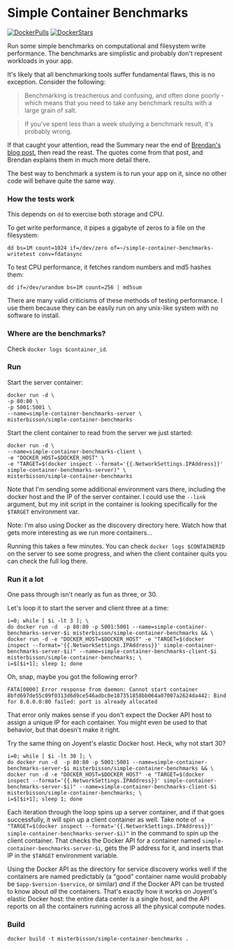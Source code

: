 # Simple Container Benchmarks

[![DockerPulls](https://img.shields.io/docker/pulls/misterbisson/simple-container-benchmarks.svg)](https://registry.hub.docker.com/u/misterbisson/simple-container-benchmarks/)
[![DockerStars](https://img.shields.io/docker/stars/misterbisson/simple-container-benchmarks.svg)](https://registry.hub.docker.com/u/misterbisson/simple-container-benchmarks/)

Run some simple benchmarks on computational and filesystem write performance. The benchmarks are simplistic and probably don't represent workloads in your app.

It's likely that all benchmarking tools suffer fundamental flaws, this is no exception. Consider the following:

> Benchmarking is treacherous and confusing, and often done poorly - which means that you need to take any benchmark results with a large grain of salt.

> If you've spent less than a week studying a benchmark result, it's probably wrong.

If that caught your attention, read the Summary near the end of [Brendan's blog post](http://www.brendangregg.com/ActiveBenchmarking/bonnie++.html#summary), then read the reast. The quotes come from that post, and Brendan explains them in much more detail there.

The best way to benchmark a system is to run your app on it, since no other code will behave quite the same way.

### How the tests work

This depends on `dd` to exercise both storage and CPU. 

To get write performance, it pipes a gigabyte of zeros to a file on the filesystem:

```
dd bs=1M count=1024 if=/dev/zero of=~/simple-container-benchmarks-writetest conv=fdatasync
```

To test CPU performance, it fetches random numbers and md5 hashes them:

```
dd if=/dev/urandom bs=1M count=256 | md5sum
```

There are many valid criticisms of these methods of testing performance. I use them because they can be easily run on any unix-like system with no software to install.

### Where are the benchmarks?

Check `docker logs $container_id`.

### Run

Start the server container:

```
docker run -d \
-p 80:80 \
-p 5001:5001 \
--name=simple-container-benchmarks-server \
misterbisson/simple-container-benchmarks
```

Start the client container to read from the server we just started:

```
docker run -d \
--name=simple-container-benchmarks-client \
-e "DOCKER_HOST=$DOCKER_HOST" \
-e "TARGET=$(docker inspect --format='{{.NetworkSettings.IPAddress}}' simple-container-benchmarks-server)" \
misterbisson/simple-container-benchmarks
```

Note that I'm sending some additional environment vars there, including the docker host and the IP of the server container. I could use the `--link` argument, but my init script in the container is looking specifically for the `$TARGET` environment var.

Note: I'm also using Docker as the discovery directory here. Watch how that gets more interesting as we run more containers...

Running this takes a few minutes. You can check `docker logs $CONTAINERID` on the server to see some progress, and when the client container quits you can check the full log there.

### Run it a lot

One pass through isn't nearly as fun as three, or 30.

Let's loop it to start the server and client three at a time:

```
i=0; while [ $i -lt 3 ]; \
do docker run -d  -p 80:80 -p 5001:5001 --name=simple-container-benchmarks-server-$i misterbisson/simple-container-benchmarks && \
docker run -d -e "DOCKER_HOST=$DOCKER_HOST" -e "TARGET=$(docker inspect --format='{{.NetworkSettings.IPAddress}}' simple-container-benchmarks-server-$i)" --name=simple-container-benchmarks-client-$i misterbisson/simple-container-benchmarks; \
i=$[$i+1]; sleep 1; done
```

Oh, snap, maybe you got the following error?

```
FATA[0000] Error response from daemon: Cannot start container 8bfd697de55c09f0313d6d9ce546adbc0e187351858bb064a07007a2624da442: Bind for 0.0.0.0:80 failed: port is already allocated 
```

That error only makes sense if you don't expect the Docker API host to assign a unique IP for each container. You might even be used to that behavior, but that doesn't make it right.

Try the same thing on Joyent's elastic Docker host. Heck, why not start 30?

```
i=0; while [ $i -lt 30 ]; \
do docker run -d  -p 80:80 -p 5001:5001 --name=simple-container-benchmarks-server-$i misterbisson/simple-container-benchmarks && \
docker run -d -e "DOCKER_HOST=$DOCKER_HOST" -e "TARGET=$(docker inspect --format='{{.NetworkSettings.IPAddress}}' simple-container-benchmarks-server-$i)" --name=simple-container-benchmarks-client-$i misterbisson/simple-container-benchmarks; \
i=$[$i+1]; sleep 1; done
```

Each iteration through the loop spins up a server container, and if that goes successfully, it will spin up a client container as well. Take note of `-e "TARGET=$(docker inspect --format='{{.NetworkSettings.IPAddress}}' simple-container-benchmarks-server-$i)"` in the command to spin up the client container. That checks the Docker API for a container named `simple-container-benchmarks-server-$i`, gets the IP address for it, and inserts that IP in the `$TARGET` environment variable.

Using the Docker API as the directory for service discovery works well if the containers are named predictably (a "good" container name would probably be `$app-$version-$service`, or similar) _and_ if the Docker API can be trusted to know about _all_ the containers. That's exactly how it works on Joyent's elastic Docker host: the entire data center is a single host, and the API reports on all the containers running across all the physical compute nodes.

### Build

```
docker build -t misterbisson/simple-container-benchmarks .
```
